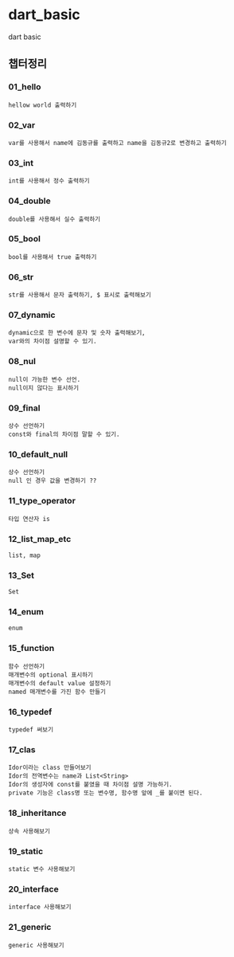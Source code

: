 # dart_basic
dart basic

## 챕터정리
### 01_hello
```
hellow world 출력하기
```
### 02_var
```
var를 사용해서 name에 김동규를 출력하고 name을 김동규2로 변경하고 출력하기
```
### 03_int
```
int를 사용해서 정수 출력하기
```
### 04_double
```
double를 사용해서 실수 출력하기
```
### 05_bool
```
bool를 사용해서 true 출력하기
```
### 06_str
```
str를 사용해서 문자 출력하기, $ 표시로 출력해보기
```
### 07_dynamic
```
dynamic으로 한 변수에 문자 및 숫자 출력해보기,
var와의 차이점 설명할 수 있기.
```
### 08_nul
```
null이 가능한 변수 선언.
null이지 않다는 표시하기
```
### 09_final
```
상수 선언하기
const와 final의 차이점 말할 수 있기.
```
### 10_default_null
```
상수 선언하기
null 인 경우 값을 변경하기 ??
```
### 11_type_operator
```
타입 연산자 is
```
### 12_list_map_etc
```
list, map
```
### 13_Set
```
Set
```
### 14_enum
```
enum
```
### 15_function
```
함수 선언하기
매개변수의 optional 표시하기
매개변수의 default value 설정하기 
named 매개변수를 가진 함수 만들기
```
### 16_typedef
```
typedef 써보기
```
### 17_clas
```
Idor이라는 class 만들어보기
Idor의 전역변수는 name과 List<String>
Idor의 생성자에 const를 붙였을 때 차이점 설명 가능하기.
private 기능은 class명 또는 변수명, 함수명 앞에 _를 붙이면 된다.
```
### 18_inheritance
```
상속 사용해보기
```
### 19_static
```
static 변수 사용해보기
```
### 20_interface
```
interface 사용해보기
```
### 21_generic
```
generic 사용해보기
```